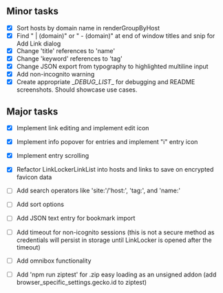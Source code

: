 ## Minor tasks
- [x] Sort hosts by domain name in renderGroupByHost
- [x] Find " | (domain)" or " - (domain)" at end of window titles and snip for Add Link dialog
- [x] Change 'title' references to 'name'
- [x] Change 'keyword' references to 'tag'
- [x] Change JSON export from typography to highlighted multiline input
- [x] Add non-incognito warning
- [x] Create appropriate \__DEBUG_LIST__ for debugging and README screenshots. Should showcase use cases.

## Major tasks
- [x] Implement link editing and implement edit icon
- [x] Implement info popover for entries and implement "i" entry icon 
- [x] Implement entry scrolling
- [x] Refactor LinkLockerLinkList into hosts and links to save on encrypted favicon data
- [ ] Add search operators like 'site:'/'host:', 'tag:', and 'name:'
- [ ] Add sort options 
- [ ] Add JSON text entry for bookmark import
- [ ] Add timeout for non-icognito sessions (this is not a secure method as credentials will persist in storage until LinkLocker is opened after the timeout)
- [ ] Add omnibox functionality

- [ ] Add 'npm run ziptest' for .zip easy loading as an unsigned addon (add browser_specific_settings.gecko.id to ziptest)